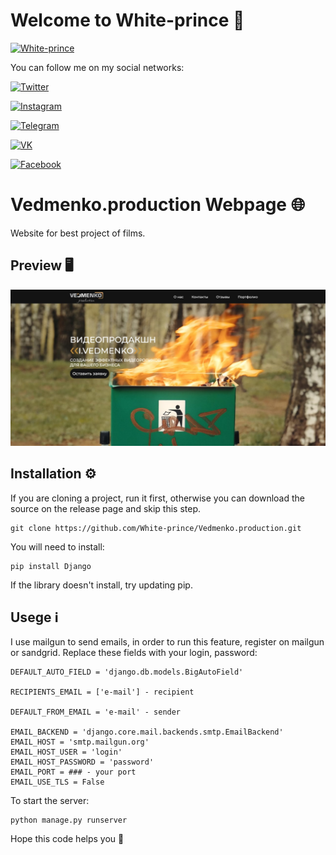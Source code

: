 # Welcome to White-prince :crown:

 [![White-prince](https://github.com/White-prince/White-prince/blob/main/assets/White-prince_0.jpg?raw=true)](https://white-prince.github.io/Homepage/)

You can follow me on my social networks:

[![Twitter](https://img.shields.io/badge/-Twitter-131313?style=for-the-badge&logo=Twitter)](https://twitter.com/White_prince_0)

[![Instagram](https://img.shields.io/badge/-Instagram-131313?style=for-the-badge&logo=Instagram)](https://www.instagram.com/0xe_white_prince_ex0/)

[![Telegram](https://img.shields.io/badge/-Telegram-131313?style=for-the-badge&logo=Telegram)](https://t.me/Dark_Hub_info)

[![VK](https://img.shields.io/badge/-VK-131313?style=for-the-badge&logo=VK)](https://vk.com/id333667069)

[![Facebook](https://img.shields.io/badge/-Facebook-131313?style=for-the-badge&logo=Facebook)](https://www.facebook.com/profile.php?id=100023988285502)

# Vedmenko.production Webpage :globe_with_meridians:

Website for best project of films.

## Preview :desktop_computer:

![Vedmenko](https://github.com/White-prince/Vedmenko.production/blob/main/taskmanager/static/images/pr.jpg?raw=true)

## Installation :gear:

If you are cloning a project, run it first, otherwise you can download the source on the release page and skip this step.

    git clone https://github.com/White-prince/Vedmenko.production.git

You will need to install:

    pip install Django

If the library doesn't install, try updating pip.

## Usege :information_source:

I use mailgun to send emails, in order to run this feature, register on mailgun or sandgrid. Replace these fields with your login, password:

    DEFAULT_AUTO_FIELD = 'django.db.models.BigAutoField'

    RECIPIENTS_EMAIL = ['e-mail'] - recipient

    DEFAULT_FROM_EMAIL = 'e-mail' - sender

    EMAIL_BACKEND = 'django.core.mail.backends.smtp.EmailBackend'
    EMAIL_HOST = 'smtp.mailgun.org'
    EMAIL_HOST_USER = 'login'
    EMAIL_HOST_PASSWORD = 'password'
    EMAIL_PORT = ### - your port
    EMAIL_USE_TLS = False

To start the server:
    
    python manage.py runserver

Hope this code helps you :crown:
